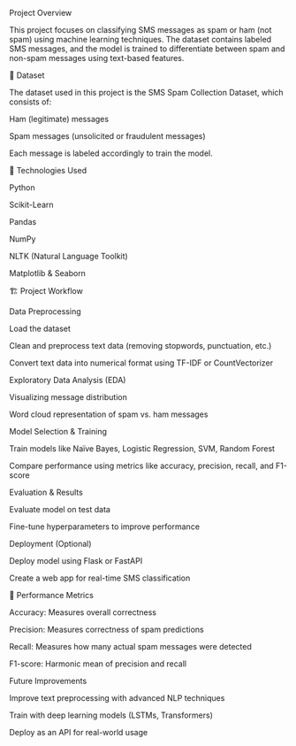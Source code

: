 Project Overview

This project focuses on classifying SMS messages as spam or ham (not spam) using machine learning techniques. The dataset contains labeled SMS messages, and the model is trained to differentiate between spam and non-spam messages using text-based features.

📂 Dataset

The dataset used in this project is the SMS Spam Collection Dataset, which consists of:

Ham (legitimate) messages

Spam messages (unsolicited or fraudulent messages)

Each message is labeled accordingly to train the model.

🚀 Technologies Used

Python

Scikit-Learn

Pandas

NumPy

NLTK (Natural Language Toolkit)

Matplotlib & Seaborn

🏗️ Project Workflow

Data Preprocessing

Load the dataset

Clean and preprocess text data (removing stopwords, punctuation, etc.)

Convert text data into numerical format using TF-IDF or CountVectorizer

Exploratory Data Analysis (EDA)

Visualizing message distribution

Word cloud representation of spam vs. ham messages

Model Selection & Training

Train models like Naïve Bayes, Logistic Regression, SVM, Random Forest

Compare performance using metrics like accuracy, precision, recall, and F1-score

Evaluation & Results

Evaluate model on test data

Fine-tune hyperparameters to improve performance

Deployment (Optional)

Deploy model using Flask or FastAPI

Create a web app for real-time SMS classification

🔬 Performance Metrics

Accuracy: Measures overall correctness

Precision: Measures correctness of spam predictions

Recall: Measures how many actual spam messages were detected

F1-score: Harmonic mean of precision and recall

Future Improvements

Improve text preprocessing with advanced NLP techniques

Train with deep learning models (LSTMs, Transformers)

Deploy as an API for real-world usage
